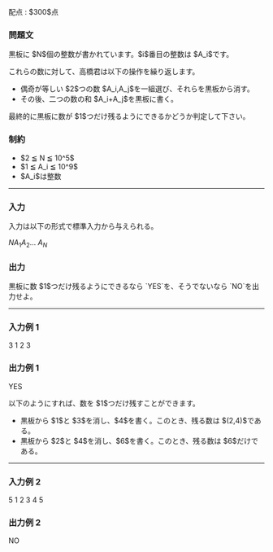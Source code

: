 
<div>

<span>

<span>

<p>
配点 : $300$点
</p>

<div>

<section>

### **問題文**

<p>
黒板に $N$個の整数が書かれています。$i$番目の整数は $A_i$です。
</p>

<p>
これらの数に対して、高橋君は以下の操作を繰り返します。
</p>

<ul>

<li>
偶奇が等しい $2$つの数 $A_i,A_j$を一組選び、それらを黒板から消す。
</li>

<li>
その後、二つの数の和 $A_i+A_j$を黒板に書く。
</li>

</ul>

<p>
最終的に黒板に数が $1$つだけ残るようにできるかどうか判定して下さい。
</p>

</section>

</div>

<div>

<section>

### **制約**

<ul>

<li>
$2 ≦ N ≦ 10^5$
</li>

<li>
$1 ≦ A_i ≦ 10^9$
</li>

<li>
$A_i$は整数
</li>

</ul>

</section>

</div>

---

<div>

<div>

<section>

### **入力**

<p>
入力は以下の形式で標準入力から与えられる。
</p>

<div>

$N$$A_1$$A_2$… $A_N$
</div>

</section>

</div>

<div>

<section>

### **出力**

<p>
黒板に数 $1$つだけ残るようにできるなら `YES`を、そうでないなら `NO`を出力せよ。
</p>

</section>

</div>

</div>

---

<div>

<section>

### **入力例 1**

<div>

3
1 2 3

</div>

</section>

</div>

<div>

<section>

### **出力例 1**

<div>

YES

</div>

<p>
以下のようにすれば、数を $1$つだけ残すことができます。
</p>

<ul>

<li>
黒板から $1$と $3$を消し、$4$を書く。このとき、残る数は $(2,4)$である。
</li>

<li>
黒板から $2$と $4$を消し、$6$を書く。このとき、残る数は $6$だけである。
</li>

</ul>

</section>

</div>

---

<div>

<section>

### **入力例 2**

<div>

5
1 2 3 4 5

</div>

</section>

</div>

<div>

<section>

### **出力例 2**

<div>

NO

</div>

</section>

</div>

</span>

</span>

</div>
